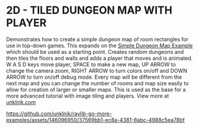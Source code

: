 
# 2D - TILED DUNGEON MAP WITH PLAYER
Demonstrates how to create a simple dungeon map of room rectangles for use in top-down games. This expands on the [Simple Dungeon Map Example](https://github.com/unklnik/raylib-go-more-examples/tree/main/2D_Intermediate/simple_dungeon_map) which should be used as a starting point. Creates random dungeons and then tiles the floors and walls and adds a player that moves and is animated. W A S D keys move player, SPACE to make a new map, UP ARROW to change the camera zoom, RIGHT ARROW to turn colors on/off and DOWN ARROW to turn on/off debug mode. Every map will be different from the next map and you can change the number of rooms and map size easily to allow for creation of larger or smaller maps. This is used as the base for a more advanced tutorial with image tiling and players. View more at [unklnik.com](https://unklnik.com/)

https://github.com/unklnik/raylib-go-more-examples/assets/146096950/37569bb1-ec8a-4381-8abc-4988c5ea78bf
